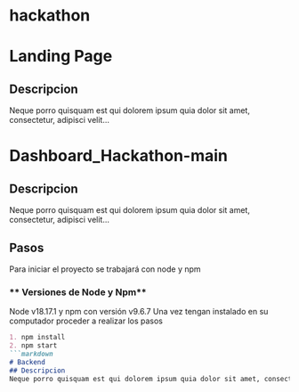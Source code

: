 # hackathon
# Landing Page
## Descripcion
Neque porro quisquam est qui dolorem ipsum quia dolor sit amet, consectetur, adipisci velit...
# Dashboard_Hackathon-main
## Descripcion
Neque porro quisquam est qui dolorem ipsum quia dolor sit amet, consectetur, adipisci velit...
## Pasos
Para iniciar el proyecto se trabajará con node y npm
### ** Versiones de Node y Npm**

Node v18.17.1 y npm con versión v9.6.7
Una vez tengan instalado en su computador proceder a realizar los pasos
```markdown
1. npm install
2. npm start
```markdown
# Backend
## Descripcion
Neque porro quisquam est qui dolorem ipsum quia dolor sit amet, consectetur, adipisci velit...